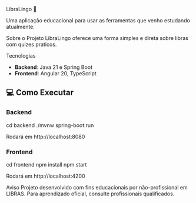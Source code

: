 ﻿LibraLingo 🤟

Uma aplicação educacional para usar as ferramentas que venho estudando atualmente.

Sobre o Projeto
LibraLingo oferece uma forma simples e direta sobre libras com quizes praticos.


Tecnologias
- **Backend**: Java 21 e Spring Boot
- **Frontend**: Angular 20, TypeScript

## 💻 Como Executar
### Backend

cd backend
./mvnw spring-boot:run

Rodará em http://localhost:8080

### Frontend

cd frontend
npm install
npm start

Rodará em http://localhost:4200

Aviso
Projeto desenvolvido com fins educacionais por não-profissional em LIBRAS.
Para aprendizado oficial, consulte profissionais qualificados.

